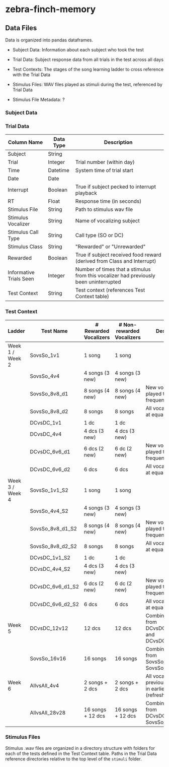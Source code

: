 # zebra-finch-memory

## Data Files

Data is organized into pandas dataframes.

* Subject Data: Information about each subject who took the test

* Trial Data: Subject response data from all trials in the test across all days

* Test Contexts: The stages of the song learning ladder to cross reference with the Trial Data

* Stimulus Files: WAV files played as stimuli during the test, referenced by Trial Data

* Stimulus File Metadata: ?

### Subject Data

### Trial Data

| Column Name | Data Type | Description |
|-------------|-----------|-------------|
|Subject      |String     |             |
|Trial        |Integer    |Trial number (within day) |
|Time         |Datetime   |System time of trial start|
|Date         |Date       |             |
|Interrupt    |Boolean    |True if subject pecked to interrupt playback|
|RT           |Float      |Response time (in seconds)|
|Stimulus File |String           |Path to stimulus wav file|
|Stimulus Vocalizer | String    | Name of vocalizing subject |
|Stimulus Call Type | String    | Call type (SO or DC) |
|Stimulus Class        |String     |"Rewarded" or "Unrewarded"|
|Rewarded     |Boolean    |True if subject received food reward (derived from Class and Interrupt)|
|Informative Trials Seen |Integer |Number of times that a stimulus from this vocalizer had previously been uninterrupted| 
|Test Context |String     | Test context (references Test Context table) |

### Test Context

|Ladder| Test Name   |  # Rewarded Vocalizers |  # Non-rewarded Vocalizers  | Description |
|------|-------------|-----------|-------------|---|
|Week 1 / Week 2      |SovsSo_1v1       | 1 song | 1 song |  |
|      |SovsSo_4v4       | 4 songs (3 new) | 4 songs (3 new) | |
|      |SovsSo_8v8_d1    | 8 songs (4 new) | 8 songs (4 new) | New vocalizers played twice as frequently |
|      |SovsSo_8v8_d2    | 8 songs | 8 songs | All vocalizers played at equal frequency |
|      |DCvsDC_1v1       | 1 dc | 1 dc | |
|      |DCvsDC_4v4       | 4 dcs (3 new) | 4 dcs (3 new) | |
|      |DCvsDC_6v6_d1    | 6 dcs (2 new) | 6 dc (2 new) | New vocalizers played twice as frequently |
|      |DCvsDC_6v6_d2    | 6 dcs | 6 dcs | All vocalizers played at equal frequency |
|Week 3 / Week 4|SovsSo_1v1_S2       | 1 song | 1 song |  |
|      |SovsSo_4v4_S2       | 4 songs (3 new) | 4 songs (3 new) | |
|      |SovsSo_8v8_d1_S2    | 8 songs (4 new) | 8 songs (4 new) | New vocalizers played twice as frequently |
|      |SovsSo_8v8_d2_S2    | 8 songs | 8 songs | All vocalizers played at equal frequency |
|      |DCvsDC_1v1_S2       | 1 dc | 1 dc | |
|      |DCvsDC_4v4_S2       | 4 dcs (3 new) | 4 dcs (3 new) | |
|      |DCvsDC_6v6_d1_S2    | 6 dcs (2 new) | 6 dc (2 new) | New vocalizers played twice as frequently |
|      |DCvsDC_6v6_d2_S2    | 6 dcs | 6 dcs | All vocalizers played at equal frequency |
|Week 5|DCvsDC_12v12     | 12 dcs | 12 dcs | Combined stimuli from DCvsDC_6v6_d2 and DCvsDC_6v6_d2_S2 |
|      |SovsSo_16v16     | 16 songs | 16 songs | Combined stimuli from SovsSo_8v8_d2 and SovsSo_8v8_d2_S2 |
|Week 6|AllvsAll_4v4     | 2 songs + 2 dcs | 2 songs + 2 dcs | All vocalizers previously learned in earlier sets (refreshed set) |
|      |AllvsAll_28v28     | 16 songs + 12 dcs | 16 songs + 12 dcs | Combined stimuli from DCvsDC_12v12 and SovsSo_16v16 |


### Stimulus Files

Stimulus .wav files are organized in a directory structure with folders for each of the tests defined in the Test Context table. Paths in the Trial Data reference directories relative to the top level of the `stimuli` folder.
